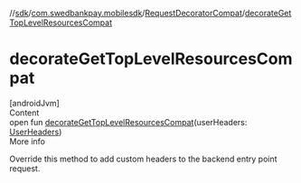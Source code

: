 //[sdk](../../../index.md)/[com.swedbankpay.mobilesdk](../index.md)/[RequestDecoratorCompat](index.md)/[decorateGetTopLevelResourcesCompat](decorate-get-top-level-resources-compat.md)



# decorateGetTopLevelResourcesCompat  
[androidJvm]  
Content  
open fun [decorateGetTopLevelResourcesCompat](decorate-get-top-level-resources-compat.md)(userHeaders: [UserHeaders](../-user-headers/index.md))  
More info  


Override this method to add custom headers to the backend entry point request.

  




